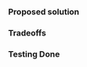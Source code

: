 <!-- PLEASE READ THE FOLLOWING INSTRUCTIONS -->

### Proposed solution
<!-- Which specific problem does this PR solve and how?  -->
<!-- If it fixes a particular Issue, add "Fixes #ISSUE_NUMBER" in your title -->

### Tradeoffs
<!-- What are the drawbacks of this solution? Are there alternative ones? -->
<!-- Think of performance, build time, usability, complexity, coupling…) -->


### Testing Done
<!-- How have you confirmed this feature works? -->

<!-- BEFORE SUBMITTING YOUR PR, MAKE SURE TO FOLLOW THESE STEPS: -->
<!-- 1. Pull the latest `master` branch -->
<!-- 2. Run `npm install` to install all Spark dependencies -->
<!-- 3. Make sure your code is compliant with the [Spark styleguide](CONTRIBUTING.md) -->
<!-- 4. If your PR fixes an issue, reference that issue -->
<!-- 5. If your PR has lots of commits, **rebase** first -->
<!-- 6. Run `npm test` before submitting your PR -->

